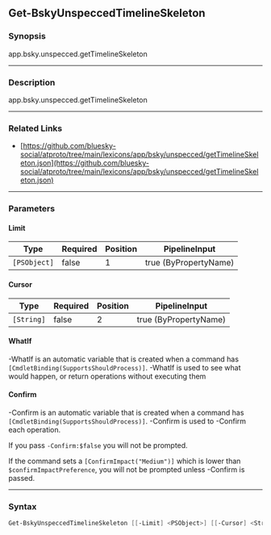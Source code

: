 Get-BskyUnspeccedTimelineSkeleton
---------------------------------




### Synopsis
app.bsky.unspecced.getTimelineSkeleton



---


### Description

app.bsky.unspecced.getTimelineSkeleton



---


### Related Links
* [https://github.com/bluesky-social/atproto/tree/main/lexicons/app/bsky/unspecced/getTimelineSkeleton.json](https://github.com/bluesky-social/atproto/tree/main/lexicons/app/bsky/unspecced/getTimelineSkeleton.json)





---


### Parameters
#### **Limit**




|Type        |Required|Position|PipelineInput        |
|------------|--------|--------|---------------------|
|`[PSObject]`|false   |1       |true (ByPropertyName)|



#### **Cursor**




|Type      |Required|Position|PipelineInput        |
|----------|--------|--------|---------------------|
|`[String]`|false   |2       |true (ByPropertyName)|



#### **WhatIf**
-WhatIf is an automatic variable that is created when a command has ```[CmdletBinding(SupportsShouldProcess)]```.
-WhatIf is used to see what would happen, or return operations without executing them
#### **Confirm**
-Confirm is an automatic variable that is created when a command has ```[CmdletBinding(SupportsShouldProcess)]```.
-Confirm is used to -Confirm each operation.

If you pass ```-Confirm:$false``` you will not be prompted.


If the command sets a ```[ConfirmImpact("Medium")]``` which is lower than ```$confirmImpactPreference```, you will not be prompted unless -Confirm is passed.



---


### Syntax
```PowerShell
Get-BskyUnspeccedTimelineSkeleton [[-Limit] <PSObject>] [[-Cursor] <String>] [-WhatIf] [-Confirm] [<CommonParameters>]
```
